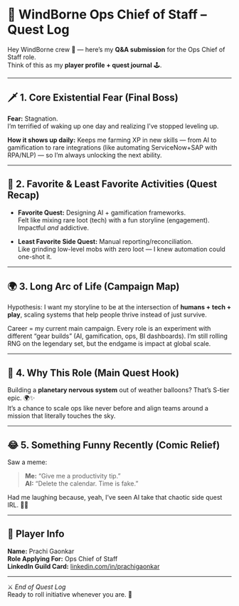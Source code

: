 # 🎈 WindBorne Ops Chief of Staff – Quest Log  

Hey WindBorne crew 👋 — here’s my **Q&A submission** for the Ops Chief of Staff role.  
Think of this as my **player profile + quest journal** 🕹️.  

---

## 🗡️ 1. Core Existential Fear (Final Boss)  
**Fear:** Stagnation.  
I’m terrified of waking up one day and realizing I’ve stopped leveling up.  

**How it shows up daily:** Keeps me farming XP in new skills — from AI to gamification to rare integrations (like automating ServiceNow+SAP with RPA/NLP) — so I’m always unlocking the next ability.  

---

## 🎯 2. Favorite & Least Favorite Activities (Quest Recap)  
- **Favorite Quest:** Designing AI + gamification frameworks.  
  Felt like mixing rare loot (tech) with a fun storyline (engagement). Impactful *and* addictive.  

- **Least Favorite Side Quest:** Manual reporting/reconciliation.  
  Like grinding low-level mobs with zero loot — I knew automation could one-shot it.  

---

## 🌍 3. Long Arc of Life (Campaign Map)  
Hypothesis: I want my storyline to be at the intersection of **humans + tech + play**, scaling systems that help people thrive instead of just survive.  

Career = my current main campaign. Every role is an experiment with different “gear builds” (AI, gamification, ops, BI dashboards). I’m still rolling RNG on the legendary set, but the endgame is impact at global scale.  

---

## 🚀 4. Why This Role (Main Quest Hook)  
Building a **planetary nervous system** out of weather balloons? That’s S-tier epic. 🌍✨  
It’s a chance to scale ops like never before and align teams around a mission that literally touches the sky.  

---

## 😂 5. Something Funny Recently (Comic Relief)  
Saw a meme:  
> **Me:** “Give me a productivity tip.”  
> **AI:** “Delete the calendar. Time is fake.”  

Had me laughing because, yeah, I’ve seen AI take that chaotic side quest IRL. 🤖😂  

---

## 🧾 Player Info  
**Name:** Prachi Gaonkar  
**Role Applying For:** Ops Chief of Staff  
**LinkedIn Guild Card:** [linkedin.com/in/prachigaonkar](https://www.linkedin.com/in/prachigaonkar)  

---

⚔️ *End of Quest Log*  
Ready to roll initiative whenever you are. 🎲
